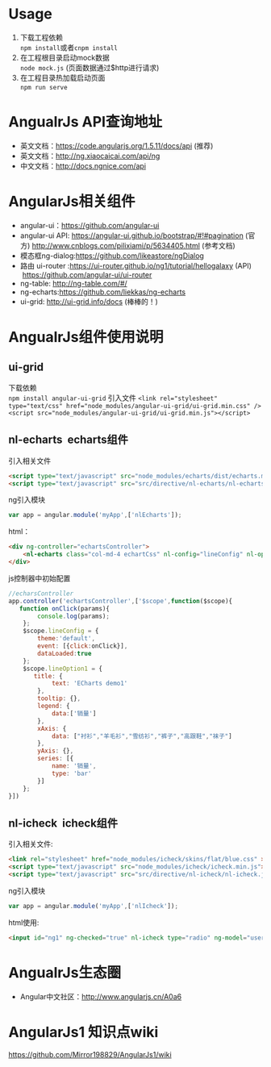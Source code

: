 # Usage
1. 下载工程依赖<br/>
`npm install`或者`cnpm install`
2. 在工程根目录启动mock数据 <br/>
`node mock.js`  (页面数据通过$http进行请求)
3. 在工程目录热加载启动页面<br/>
`npm run serve`

# AngualrJs API查询地址
* 英文文档：https://code.angularjs.org/1.5.11/docs/api  (推荐)
* 英文文档：http://ng.xiaocaicai.com/api/ng
* 中文文档：http://docs.ngnice.com/api
# AngularJs相关组件
* angular-ui：https://github.com/angular-ui 
* angular-ui API: https://angular-ui.github.io/bootstrap/#!#pagination (官方) http://www.cnblogs.com/pilixiami/p/5634405.html (参考文档)
* 模态框ng-dialog:https://github.com/likeastore/ngDialog
* 路由 ui-router :https://ui-router.github.io/ng1/tutorial/hellogalaxy (API)  https://github.com/angular-ui/ui-router
* ng-table: http://ng-table.com/#/
* ng-echarts:https://github.com/liekkas/ng-echarts
* ui-grid: http://ui-grid.info/docs (棒棒的！)
# AngualrJs组件使用说明
## ui-grid  
下载依赖<br/>
`npm install angular-ui-grid`
引入文件
`<link rel="stylesheet" type="text/css" href="node_modules/angular-ui-grid/ui-grid.min.css" />`
`<script src="node_modules/angular-ui-grid/ui-grid.min.js"></script>`

## nl-echarts  echarts组件
引入相关文件
``` html
<script type="text/javascript" src="node_modules/echarts/dist/echarts.min.js"></script>
<script type="text/javascript" src="src/directive/nl-echarts/nl-echarts.js"></script>
```
ng引入模块
``` javascript
var app = angular.module('myApp',['nlEcharts']);
```
html：
``` html
<div ng-controller="echartsController">
	<nl-echarts class="col-md-4 echartCss" nl-config="lineConfig" nl-option="lineOption3"></nl-echarts>
</div>
```
js控制器中初始配置
``` javascript
//echarsController
app.controller('echartsController',['$scope',function($scope){
   function onClick(params){
        console.log(params);
    };            
    $scope.lineConfig = {
        theme:'default',
        event: [{click:onClick}],
        dataLoaded:true
    };
    $scope.lineOption1 = {
       title: {
            text: 'ECharts demo1'
        },
        tooltip: {},
        legend: {
            data:['销量']
        },
        xAxis: {
            data: ["衬衫","羊毛衫","雪纺衫","裤子","高跟鞋","袜子"]
        },
        yAxis: {},
        series: [{
            name: '销量',
            type: 'bar'
        }]
    };
}])
```
## nl-icheck  icheck组件
引入相关文件:
``` html
<link rel="stylesheet" href="node_modules/icheck/skins/flat/blue.css" >
<script type="text/javascript" src="node_modules/icheck/icheck.min.js"></script>
<script type="text/javascript" src="src/directive/nl-icheck/nl-icheck.js"></script>
```
ng引入模块
``` javascript
var app = angular.module('myApp',['nlIcheck']);
```
html使用:
``` html
<input id="ng1" ng-checked="true" nl-icheck type="radio" ng-model="userdata.frame" name="sex" value="AngularJs1">
```

# AngualrJs生态圈
* Angular中文社区：http://www.angularjs.cn/A0a6
# AngularJs1 知识点wiki
https://github.com/Mirror198829/AngularJs1/wiki
